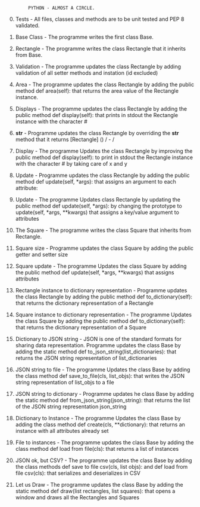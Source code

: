 			PYTHON - ALMOST A CIRCLE.
0. Tests - All files, classes and methods are to be unit tested and PEP 8 validated.

1. Base Class - The programme writes the first class Base.

2. Rectangle - The programme writes the class Rectangle that it inherits from Base. 

3. Validation - The programme updates the class Rectangle by adding validation of all setter methods and instation (id excluded)

4. Area - The programme updates the class Rectangle by adding the public method def area(self): that returns the area value of the Rectangle instance.

5. Displays - The programme updates the class Rectangle by adding the public method def display(self): that prints in stdout the Rectangle instance with the character #

6. __str__ - Programme updates the class Rectangle by overriding the __str__ method that it returns [Rectangle] (<id>) <x>/<y> - <width>/<height>

7.  Display - The programme Updates the class Rectangle by improving the public method def display(self): to print in stdout the Rectangle instance with the character # by taking care of x and y

8. Update -  Programme updates the class Rectangle by adding the public method def update(self, *args): that assigns an argument to each attribute:

9. Update - The programme Updates class Rectangle by updating the public method def update(self, *args): by changing the prototype to update(self, *args, **kwargs) that assigns a key/value argument to attributes

10. The Square - The programme writes the class Square that inherits from Rectangle.

11.  Square size -  Programme updates the class Square by adding the public getter and setter size

12. Square update - The programme Updates the class Square by adding the public method def update(self, *args, **kwargs) that assigns attributes

13. Rectangle instance to dictionary representation -  Programme updates  the class Rectangle by adding the public method def to_dictionary(self): that returns the dictionary representation of a Rectangle

14. Square instance to dictionary representation - The programme Updates the class Square by adding the public method def to_dictionary(self): that returns the dictionary representation of a Square

15. Dictionary to JSON string - JSON is one of the standard formats for sharing data representation.
	 Programme updates the class Base by adding the static method def to_json_string(list_dictionaries): that returns the JSON string representation of list_dictionaries

16. JSON string to file -  The programme Updates the class Base by adding the class method def save_to_file(cls, list_objs): that writes the JSON string representation of list_objs to a file

17. JSON string to dictionary - Programme updates he class Base by adding the static method def from_json_string(json_string): that returns the list of the JSON string representation json_string

18. Dictionary to Instance -  The programme Updates the class Base by adding the class method def create(cls, **dictionary): that returns an instance with all attributes already set

19. File to instances - The programme updates the class Base by adding the class method def load from file(cls): that returns a list of instances

20. JSON ok, but CSV? -  The programme updates the class Base by adding the class methods def save to file csv(cls, list objs): and def load from file csv(cls): that serializes and deserializes in CSV

21. Let us Draw - The programme updates the class Base by adding the static method def draw(list rectangles, list squares): that opens a window and draws all the Rectangles and Squares


